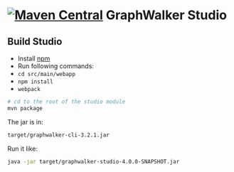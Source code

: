 [![Maven Central](https://maven-badges.herokuapp.com/maven-central/org.graphwalker/graphwalker-studio/badge.svg)](https://maven-badges.herokuapp.com/maven-central/org.graphwalker/graphwalker-studio)
GraphWalker Studio
==================

## Build Studio

* Install [npm](http://blog.npmjs.org/post/85484771375/how-to-install-npm)
* Run following commands: 
* `cd src/main/webapp`
* `npm install`
* `webpack`

```bash
# cd to the root of the studio module
mvn package
```

The jar is in:
```bash
target/graphwalker-cli-3.2.1.jar
```

Run it like:
```bash
java -jar target/graphwalker-studio-4.0.0-SNAPSHOT.jar
```

